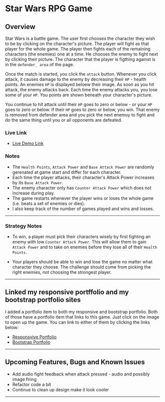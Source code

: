 # Star Wars RPG Game

## Overview

Star Wars is a battle game.  The user first chooses the character they wish to be by clicking on the character's picture. The player will fight as that player for the whole game.  The player then fights each of the remaining characters (the enemies) one at a time.  He chooses the enemy to fight next by clicking their picture.  The character that the player is figthing against is in the `defender_ area` of the page.  

Once the match is started, you click the `attack` button.  Whenever you click attack, it causes damage to the enemy by decreasing their `HP` - health points.  An enemies `HP` is displayed beloew their image.  As soon as you hit attack, the enemy attacks back.  Each time the enemy attacks you, you lose some of your `HP`.  You points are shown beneath your character's picture.

You continue to hit attack until their `HP` goes to zero or below - or your `HP` goes to zero or below.  If their `HP` goes to zero or below, you win.  That enemy is removed from defender area and you pick the next enemuy to fight and do the same thing until you or all opponents are defeated.

### Live Link
* [Live Demo Link](https://plinck.github.io/unit-4-game/StarWars/)

### Notes

* The `Health Points`, `Attack Power` and `Base Attack Power` are randomly gerenated at game start and differ for each character.
* Each time the player attacks, their character's Attack Power increases by its `Base Attack Power`.
* The enemy character only has `Counter Attack Power` which does not increase during play.  
* The game restarts whenever the player wins or loses the whole game (i.e. beats a set of enemies or dies).
* I also keep track of the number of games played and wins and losses.

- - -

### Strategy Notes

* To win, a player must pick their characters wisely by first fighting an enemy with low `Counter Attack Power`. This will allow them to gain `Attack Power` and to take on enemies before they lose all of their `Health Points`.

* Your players should be able to win and lose the game no matter what character they choose. The challenge should come from picking the right enemies, not choosing the strongest player.

- - -

## Linked my responsive portffolio and my bootstrap portfolio sites

I added a portfolio item to both my responsive and bootstrap portfolio.  Both of those have a portfolio item that links to this game.  Just click on the image to open up the game.  You can link to either of them by clicking the links below:

* [Responsvive Portfolio](https://plinck.github.io/Responsive-Portfolio/portfolio.html)
* [Bootstrap Portfolio](https://plinck.github.io/Bootstrap-Portfolio/portfolio.html)

- - -

## Upcoming Features, Bugs and Known Issues

* Add audio fight feedback when attack pressed - audio and possibly image firing
* Refactor code a bit
* Continue to clean up design make it look cooler

- - -
